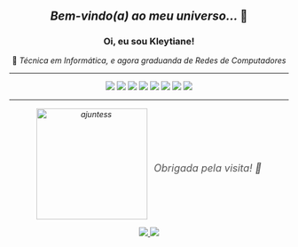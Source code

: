 <div align="center" style="line-height: 1; margin-bottom: -5px;">

</div>

<h2 align="center" style="margin-top: 0;">
  <em>Bem-vindo(a) ao meu universo... </em>🩵
</h2>

<div align="center">
  <h3>Oi, eu sou <strong>Kleytiane</strong>!</h3>🌺
 
  <em>
    Técnica em Informática, e agora graduanda de Redes de Computadores

</div>

---
<p align="center">
  <img src="https://img.shields.io/badge/JavaScript-ffc0cb?style=for-the-badge&logo=javascript&logoColor=black" />
  <img src="https://img.shields.io/badge/Python-ffc0cb?style=for-the-badge&logo=python&logoColor=black" />
  <img src="https://img.shields.io/badge/Linux-ffc0cb?style=for-the-badge&logo=linux&logoColor=black" />
  <img src="https://img.shields.io/badge/MobaXterm-ffc0cb?style=for-the-badge&logo=windowsterminal&logoColor=black" />
  <img src="https://img.shields.io/badge/Cisco_Academy-ffc0cb?style=for-the-badge&logo=cisco&logoColor=black" />
  <img src="https://img.shields.io/badge/AutoCAD-ffc0cb?style=for-the-badge&logo=autodesk&logoColor=black" />
  <img src="https://img.shields.io/badge/VS_Code-ffc0cb?style=for-the-badge&logo=visual-studio-code&logoColor=black" />
  <img src="https://img.shields.io/badge/Shell_Script-ffc0cb?style=for-the-badge&logo=gnu-bash&logoColor=black" />
</p>

---

<div align="center" style="display: flex; justify-content: center; align-items: center; gap: 12px; margin-top: 30px;">
  <img src="https://github.com/github-copilot/chat/attachments/f0250e5b-ea2d-47c4-a8ed-6119dff8a96e" 
       width="200px" alt="ajuntess" style="margin-top: -15px;" />
  <p style="margin: 0; font-style: italic; font-size: 18px; color: #555;">
    <em>Obrigada pela visita! 🌼</em>
  </p>
  
</div>

<p align="center">
  <a href="https://www.instagram.com/kleytl" target="_blank">
    <img src="https://img.shields.io/badge/Instagram-ffc0cb?style=for-the-badge&logo=instagram&logoColor=black"/>
  </a>
  <a href="https://www.linkedin.com/in/kleytiane" target="_blank">
    <img src="https://img.shields.io/badge/LinkedIn-ffc0cb?style=for-the-badge&logo=linkedin&logoColor=black"/>
  </a>
</p>
